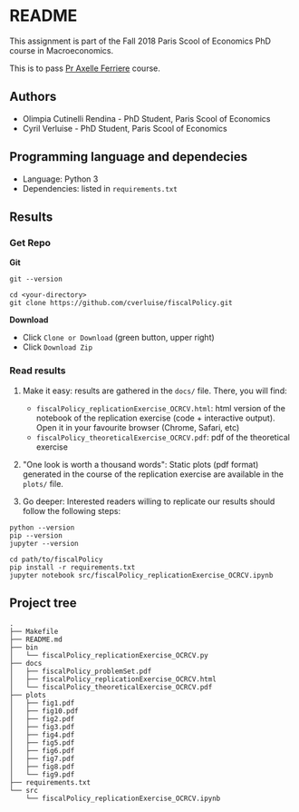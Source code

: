 [AF]:https://sites.google.com/a/nyu.edu/axelleferriere/home

# README

This assignment is part of the  Fall 2018 Paris Scool of Economics PhD course in Macroeconomics.   

This is to pass [Pr Axelle Ferriere][AF] course. 

## Authors 

- Olimpia Cutinelli Rendina - PhD Student, Paris Scool of Economics
- Cyril Verluise - PhD Student, Paris Scool of Economics

## Programming language and dependecies

- Language: Python 3
- Dependencies: listed in `requirements.txt`
    
## Results

### Get Repo

**Git**

```shell
git --version

cd <your-directory>
git clone https://github.com/cverluise/fiscalPolicy.git 
```

**Download**

- Click `Clone or Download` (green button, upper right)
- Click `Download Zip`

### Read results

1. Make it easy: results are gathered in the `docs/` file. There, you will find:

    - `fiscalPolicy_replicationExercise_OCRCV.html`: html version of the notebook of the replication exercise (code + interactive output). Open it in your favourite browser (Chrome, Safari, etc)
    - `fiscalPolicy_theoreticalExercise_OCRCV.pdf`: pdf of the theoretical exercise 

2. "One look is worth a thousand words": Static plots (pdf format) generated in the course of the replication exercise are available in the `plots/` file. 

3. Go deeper: Interested readers willing to replicate our results should follow the following steps:

```shell
python --version 
pip --version
jupyter --version

cd path/to/fiscalPolicy
pip install -r requirements.txt
jupyter notebook src/fiscalPolicy_replicationExercise_OCRCV.ipynb
```

## Project tree

```
.
├── Makefile
├── README.md
├── bin
│   └── fiscalPolicy_replicationExercise_OCRCV.py
├── docs
│   ├── fiscalPolicy_problemSet.pdf
│   ├── fiscalPolicy_replicationExercise_OCRCV.html
│   └── fiscalPolicy_theoreticalExercise_OCRCV.pdf
├── plots
│   ├── fig1.pdf
│   ├── fig10.pdf
│   ├── fig2.pdf
│   ├── fig3.pdf
│   ├── fig4.pdf
│   ├── fig5.pdf
│   ├── fig6.pdf
│   ├── fig7.pdf
│   ├── fig8.pdf
│   └── fig9.pdf
├── requirements.txt
└── src
    └── fiscalPolicy_replicationExercise_OCRCV.ipynb
```